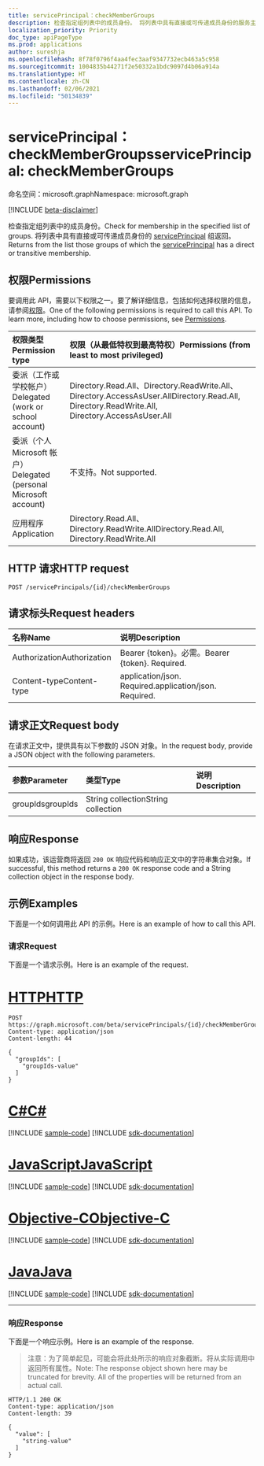 ```yaml
---
title: servicePrincipal：checkMemberGroups
description: 检查指定组列表中的成员身份。 将列表中具有直接或可传递成员身份的服务主体组返回。
localization_priority: Priority
doc_type: apiPageType
ms.prod: applications
author: sureshja
ms.openlocfilehash: 8f78f0796f4aa4fec3aaf9347732ecb463a5c958
ms.sourcegitcommit: 1004835b44271f2e50332a1bdc9097d4b06a914a
ms.translationtype: HT
ms.contentlocale: zh-CN
ms.lasthandoff: 02/06/2021
ms.locfileid: "50134839"
---
```

# <a name="serviceprincipal-checkmembergroups"></a><span data-ttu-id="8e45a-104">servicePrincipal：checkMemberGroups</span><span class="sxs-lookup"><span data-stu-id="8e45a-104">servicePrincipal: checkMemberGroups</span></span>

<span data-ttu-id="8e45a-105">命名空间：microsoft.graph</span><span class="sxs-lookup"><span data-stu-id="8e45a-105">Namespace: microsoft.graph</span></span>

[!INCLUDE [beta-disclaimer](../../includes/beta-disclaimer.md)]

<span data-ttu-id="8e45a-106">检查指定组列表中的成员身份。</span><span class="sxs-lookup"><span data-stu-id="8e45a-106">Check for membership in the specified list of groups.</span></span> <span data-ttu-id="8e45a-107">将列表中具有直接或可传递成员身份的 [servicePrincipal](../resources/serviceprincipal.md) 组返回。</span><span class="sxs-lookup"><span data-stu-id="8e45a-107">Returns from the list those groups of which the [servicePrincipal](../resources/serviceprincipal.md) has a direct or transitive membership.</span></span>

## <a name="permissions"></a><span data-ttu-id="8e45a-108">权限</span><span class="sxs-lookup"><span data-stu-id="8e45a-108">Permissions</span></span>
<span data-ttu-id="8e45a-p103">要调用此 API，需要以下权限之一。要了解详细信息，包括如何选择权限的信息，请参阅[权限](/graph/permissions-reference)。</span><span class="sxs-lookup"><span data-stu-id="8e45a-p103">One of the following permissions is required to call this API. To learn more, including how to choose permissions, see [Permissions](/graph/permissions-reference).</span></span>

|<span data-ttu-id="8e45a-111">权限类型</span><span class="sxs-lookup"><span data-stu-id="8e45a-111">Permission type</span></span>      | <span data-ttu-id="8e45a-112">权限（从最低特权到最高特权）</span><span class="sxs-lookup"><span data-stu-id="8e45a-112">Permissions (from least to most privileged)</span></span>              |
|:--------------------|:---------------------------------------------------------|
|<span data-ttu-id="8e45a-113">委派（工作或学校帐户）</span><span class="sxs-lookup"><span data-stu-id="8e45a-113">Delegated (work or school account)</span></span> | <span data-ttu-id="8e45a-114">Directory.Read.All、Directory.ReadWrite.All、Directory.AccessAsUser.All</span><span class="sxs-lookup"><span data-stu-id="8e45a-114">Directory.Read.All, Directory.ReadWrite.All, Directory.AccessAsUser.All</span></span>    |
|<span data-ttu-id="8e45a-115">委派（个人 Microsoft 帐户）</span><span class="sxs-lookup"><span data-stu-id="8e45a-115">Delegated (personal Microsoft account)</span></span> | <span data-ttu-id="8e45a-116">不支持。</span><span class="sxs-lookup"><span data-stu-id="8e45a-116">Not supported.</span></span>    |
|<span data-ttu-id="8e45a-117">应用程序</span><span class="sxs-lookup"><span data-stu-id="8e45a-117">Application</span></span> | <span data-ttu-id="8e45a-118">Directory.Read.All、Directory.ReadWrite.All</span><span class="sxs-lookup"><span data-stu-id="8e45a-118">Directory.Read.All, Directory.ReadWrite.All</span></span> |

## <a name="http-request"></a><span data-ttu-id="8e45a-119">HTTP 请求</span><span class="sxs-lookup"><span data-stu-id="8e45a-119">HTTP request</span></span>
<!-- { "blockType": "ignored" } -->
```http
POST /servicePrincipals/{id}/checkMemberGroups

```
## <a name="request-headers"></a><span data-ttu-id="8e45a-120">请求标头</span><span class="sxs-lookup"><span data-stu-id="8e45a-120">Request headers</span></span>
| <span data-ttu-id="8e45a-121">名称</span><span class="sxs-lookup"><span data-stu-id="8e45a-121">Name</span></span>       | <span data-ttu-id="8e45a-122">说明</span><span class="sxs-lookup"><span data-stu-id="8e45a-122">Description</span></span>|
|:-----------|:----------|
| <span data-ttu-id="8e45a-123">Authorization</span><span class="sxs-lookup"><span data-stu-id="8e45a-123">Authorization</span></span> | <span data-ttu-id="8e45a-p104">Bearer {token}。必需。</span><span class="sxs-lookup"><span data-stu-id="8e45a-p104">Bearer {token}. Required.</span></span>  |
| <span data-ttu-id="8e45a-126">Content-type</span><span class="sxs-lookup"><span data-stu-id="8e45a-126">Content-type</span></span> | <span data-ttu-id="8e45a-p105">application/json. Required.</span><span class="sxs-lookup"><span data-stu-id="8e45a-p105">application/json. Required.</span></span> |

## <a name="request-body"></a><span data-ttu-id="8e45a-129">请求正文</span><span class="sxs-lookup"><span data-stu-id="8e45a-129">Request body</span></span>
<span data-ttu-id="8e45a-130">在请求正文中，提供具有以下参数的 JSON 对象。</span><span class="sxs-lookup"><span data-stu-id="8e45a-130">In the request body, provide a JSON object with the following parameters.</span></span>

| <span data-ttu-id="8e45a-131">参数</span><span class="sxs-lookup"><span data-stu-id="8e45a-131">Parameter</span></span>    | <span data-ttu-id="8e45a-132">类型</span><span class="sxs-lookup"><span data-stu-id="8e45a-132">Type</span></span>   |<span data-ttu-id="8e45a-133">说明</span><span class="sxs-lookup"><span data-stu-id="8e45a-133">Description</span></span>|
|:---------------|:--------|:----------|
|<span data-ttu-id="8e45a-134">groupIds</span><span class="sxs-lookup"><span data-stu-id="8e45a-134">groupIds</span></span>|<span data-ttu-id="8e45a-135">String collection</span><span class="sxs-lookup"><span data-stu-id="8e45a-135">String collection</span></span>||

## <a name="response"></a><span data-ttu-id="8e45a-136">响应</span><span class="sxs-lookup"><span data-stu-id="8e45a-136">Response</span></span>

<span data-ttu-id="8e45a-137">如果成功，该运营商将返回 `200 OK` 响应代码和响应正文中的字符串集合对象。</span><span class="sxs-lookup"><span data-stu-id="8e45a-137">If successful, this method returns a `200 OK` response code and a String collection object in the response body.</span></span>

## <a name="examples"></a><span data-ttu-id="8e45a-138">示例</span><span class="sxs-lookup"><span data-stu-id="8e45a-138">Examples</span></span>
<span data-ttu-id="8e45a-139">下面是一个如何调用此 API 的示例。</span><span class="sxs-lookup"><span data-stu-id="8e45a-139">Here is an example of how to call this API.</span></span>
### <a name="request"></a><span data-ttu-id="8e45a-140">请求</span><span class="sxs-lookup"><span data-stu-id="8e45a-140">Request</span></span>
<span data-ttu-id="8e45a-141">下面是一个请求示例。</span><span class="sxs-lookup"><span data-stu-id="8e45a-141">Here is an example of the request.</span></span>


# <a name="http"></a>[<span data-ttu-id="8e45a-142">HTTP</span><span class="sxs-lookup"><span data-stu-id="8e45a-142">HTTP</span></span>](#tab/http)
<!-- {
  "blockType": "request",
  "name": "serviceprincipal_checkmembergroups"
}-->
```http
POST https://graph.microsoft.com/beta/servicePrincipals/{id}/checkMemberGroups
Content-type: application/json
Content-length: 44

{
  "groupIds": [
    "groupIds-value"
  ]
}
```
# <a name="c"></a>[<span data-ttu-id="8e45a-143">C#</span><span class="sxs-lookup"><span data-stu-id="8e45a-143">C#</span></span>](#tab/csharp)
[!INCLUDE [sample-code](../includes/snippets/csharp/serviceprincipal-checkmembergroups-csharp-snippets.md)]
[!INCLUDE [sdk-documentation](../includes/snippets/snippets-sdk-documentation-link.md)]

# <a name="javascript"></a>[<span data-ttu-id="8e45a-144">JavaScript</span><span class="sxs-lookup"><span data-stu-id="8e45a-144">JavaScript</span></span>](#tab/javascript)
[!INCLUDE [sample-code](../includes/snippets/javascript/serviceprincipal-checkmembergroups-javascript-snippets.md)]
[!INCLUDE [sdk-documentation](../includes/snippets/snippets-sdk-documentation-link.md)]

# <a name="objective-c"></a>[<span data-ttu-id="8e45a-145">Objective-C</span><span class="sxs-lookup"><span data-stu-id="8e45a-145">Objective-C</span></span>](#tab/objc)
[!INCLUDE [sample-code](../includes/snippets/objc/serviceprincipal-checkmembergroups-objc-snippets.md)]
[!INCLUDE [sdk-documentation](../includes/snippets/snippets-sdk-documentation-link.md)]

# <a name="java"></a>[<span data-ttu-id="8e45a-146">Java</span><span class="sxs-lookup"><span data-stu-id="8e45a-146">Java</span></span>](#tab/java)
[!INCLUDE [sample-code](../includes/snippets/java/serviceprincipal-checkmembergroups-java-snippets.md)]
[!INCLUDE [sdk-documentation](../includes/snippets/snippets-sdk-documentation-link.md)]

---

### <a name="response"></a><span data-ttu-id="8e45a-147">响应</span><span class="sxs-lookup"><span data-stu-id="8e45a-147">Response</span></span>
<span data-ttu-id="8e45a-148">下面是一个响应示例。</span><span class="sxs-lookup"><span data-stu-id="8e45a-148">Here is an example of the response.</span></span> 
><span data-ttu-id="8e45a-p106">注意：为了简单起见，可能会将此处所示的响应对象截断。将从实际调用中返回所有属性。</span><span class="sxs-lookup"><span data-stu-id="8e45a-p106">Note: The response object shown here may be truncated for brevity. All of the properties will be returned from an actual call.</span></span>
<!-- {
  "blockType": "response",
  "truncated": true,
  "@odata.type": "string",
  "isCollection": true
} -->
```http
HTTP/1.1 200 OK
Content-type: application/json
Content-length: 39

{
  "value": [
    "string-value"
  ]
}
```

<!-- uuid: 8fcb5dbc-d5aa-4681-8e31-b001d5168d79
2015-10-25 14:57:30 UTC -->
<!--
{
  "type": "#page.annotation",
  "description": "servicePrincipal: checkMemberGroups",
  "keywords": "",
  "section": "documentation",
  "tocPath": "",
  "suppressions": [
  ]
}
-->



